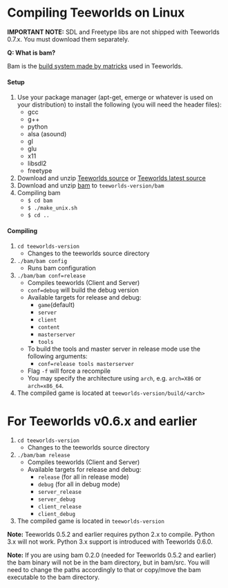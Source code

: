 # Compiling Teeworlds on Linux

**IMPORTANT NOTE:** SDL and Freetype libs are not shipped with Teeworlds 0.7.x. You must download them separately.

**Q: What is bam?**

Bam is the [build system made by matricks](http://matricks.github.io/bam/) used in Teeworlds.

#### Setup
1. Use your package manager (apt-get, emerge or whatever is used on your distribution) to install the following (you will need the header files):
    - gcc
    - g++
    - python
    - alsa (asound)
    - gl
    - glu
    - x11
    - libsdl2
    - freetype
2. Download and unzip [Teeworlds source](https://github.com/teeworlds/teeworlds/releases) or [Teeworlds latest source](https://github.com/teeworlds/teeworlds/archive/master.zip)
3. Download and unzip [bam](https://github.com/matricks/bam/archive/v0.5.1.tar.gz) to `teeworlds-version/bam`
4. Compiling bam  
    - `$ cd bam`
    - `$ ./make_unix.sh`
    - `$ cd ..`


#### Compiling
1. `cd teeworlds-version`
    - Changes to the teeworlds source directory
2. `./bam/bam config`
    - Runs bam configuration
3. `./bam/bam conf=release`
    - Compiles teeworlds (Client and Server)
    - `conf=debug` will build the debug version
    - Available targets for release and debug:
        - `game`(default)
        - `server`
        - `client`
        - `content`
        - `masterserver`
        - `tools`
    - To build the tools and master server in release mode use the following arguments:
        - `conf=release tools masterserver`
    - Flag `-f` will force a recompile
    - You may specify the architecture using `arch`, e.g. `arch=X86` or `arch=x86_64`.
4. The compiled game is located at `teeworlds-version/build/<arch>`


# For Teeworlds v0.6.x and earlier

1. `cd teeworlds-version`
    - Changes to the teeworlds source directory
2. `./bam/bam release`
    - Compiles teeworlds (Client and Server)
    - Available targets for release and debug:
        - `release` (for all in release mode)
        - `debug` (for all in debug mode)
        - `server_release`
        - `server_debug`
        - `client_release`
        - `client_debug`
3. The compiled game is located in `teeworlds-version`

**Note:** Teeworlds 0.5.2 and earlier requires python 2.x to compile. Python 3.x will not work. Python 3.x support is introduced with Teeworlds 0.6.0.

**Note:** If you are using bam 0.2.0 (needed for Teeworlds 0.5.2 and earlier) the bam binary will not be in the bam directory, but in bam/src. You will need to change the paths accordingly to that or copy/move the bam executable to the bam directory.